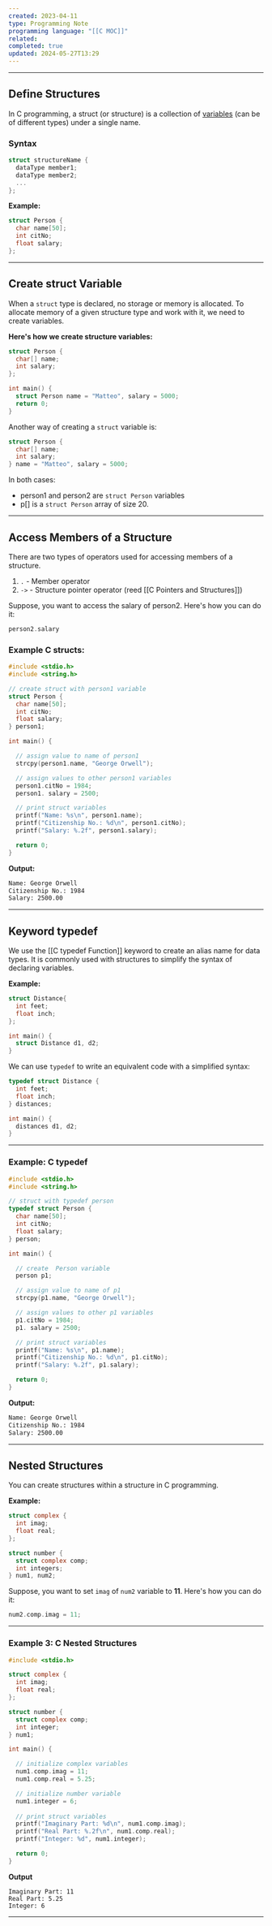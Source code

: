 ```yaml
---
created: 2023-04-11
type: Programming Note
programming language: "[[C MOC]]"
related: 
completed: true
updated: 2024-05-27T13:29
---
```

---
## Define Structures
In C programming, a struct (or structure) is a collection of [variables](C%20Variables%20And%20Constants.md) (can be of different types) under a single name.

### Syntax
```c
struct structureName {
  dataType member1;
  dataType member2;
  ...
};
```

**Example:**
```c
struct Person {
  char name[50];
  int citNo;
  float salary;
};
```

---

## Create struct Variable
When a `struct` type is declared, no storage or memory is allocated. To allocate memory of a given structure type and work with it, we need to create variables.

**Here's how we create structure variables:**
```c
struct Person {
  char[] name;
  int salary;
};

int main() {
  struct Person name = "Matteo", salary = 5000;
  return 0;
}
```

Another way of creating a `struct` variable is:
```c
struct Person {
  char[] name;
  int salary;
} name = "Matteo", salary = 5000;
```

In both cases:
-   person1 and person2 are `struct Person` variables
-   p[] is a `struct Person` array of size 20.

---

## Access Members of a Structure

There are two types of operators used for accessing members of a structure.

1.  `.` - Member operator
2.  `->` - Structure pointer operator (reed [[C Pointers and Structures]])

Suppose, you want to access the salary of person2. Here's how you can do it:
```c
person2.salary
```

### Example C structs:

```c
#include <stdio.h>
#include <string.h>

// create struct with person1 variable
struct Person {
  char name[50];
  int citNo;
  float salary;
} person1;

int main() {

  // assign value to name of person1
  strcpy(person1.name, "George Orwell");

  // assign values to other person1 variables
  person1.citNo = 1984;
  person1. salary = 2500;

  // print struct variables
  printf("Name: %s\n", person1.name);
  printf("Citizenship No.: %d\n", person1.citNo);
  printf("Salary: %.2f", person1.salary);

  return 0;
}
```

**Output:**
``` txt
Name: George Orwell
Citizenship No.: 1984
Salary: 2500.00
```

---

## Keyword typedef

We use the [[C typedef Function]] keyword to create an alias name for data types. It is commonly used with structures to simplify the syntax of declaring variables.

**Example:**

```c
struct Distance{
  int feet;
  float inch;
};

int main() {
  struct Distance d1, d2;
}
```

We can use `typedef` to write an equivalent code with a simplified syntax:
```c
typedef struct Distance {
  int feet;
  float inch;
} distances;

int main() {
  distances d1, d2;
}
```

---

### Example: C typedef

```c
#include <stdio.h>
#include <string.h>

// struct with typedef person
typedef struct Person {
  char name[50];
  int citNo;
  float salary;
} person;

int main() {

  // create  Person variable
  person p1;

  // assign value to name of p1
  strcpy(p1.name, "George Orwell");

  // assign values to other p1 variables
  p1.citNo = 1984;
  p1. salary = 2500;

  // print struct variables
  printf("Name: %s\n", p1.name);
  printf("Citizenship No.: %d\n", p1.citNo);
  printf("Salary: %.2f", p1.salary);

  return 0;
}
```

**Output:**
``` txt
Name: George Orwell
Citizenship No.: 1984
Salary: 2500.00
```

---

## Nested Structures

You can create structures within a structure in C programming.

**Example:**
``` c
struct complex {
  int imag;
  float real;
};

struct number {
  struct complex comp;
  int integers;
} num1, num2;
```

Suppose, you want to set `imag` of `num2` variable to **11**. Here's how you can do it:
```c
num2.comp.imag = 11;
```

---

### Example 3: C Nested Structures

```c
#include <stdio.h>

struct complex {
  int imag;
  float real;
};

struct number {
  struct complex comp;
  int integer;
} num1;

int main() {

  // initialize complex variables
  num1.comp.imag = 11;
  num1.comp.real = 5.25;

  // initialize number variable
  num1.integer = 6;
	
  // print struct variables
  printf("Imaginary Part: %d\n", num1.comp.imag);
  printf("Real Part: %.2f\n", num1.comp.real);
  printf("Integer: %d", num1.integer);

  return 0;
}
```

**Output**
```tx
Imaginary Part: 11
Real Part: 5.25
Integer: 6
```

---
